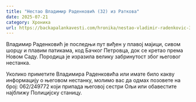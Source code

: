 ```yaml
---
title: "Нестао Владимир Раденковић (32) из Раткова"
date: 2025-07-21
category: Хроника
url: https://backapalankavesti.com/hronika/nestao-vladimir-radenkovic-32-iz-ratkova/
---
```


Владимир Раденковић је последњи пут виђен у плавој мајици, сивом шорцу и плавим патикама, код Бачког Петровца, док се кретао према Новом Саду. Породица је изразила велику забринутост због његовог нестанка.

Уколико приметите Владимира Раденковића или имате било какву информацију о његовом нестанку, молимо вас да одмах позовете на број: 062/249772 који припада његовој сестри Ољи или обавестите најближу Полицијску станицу.
